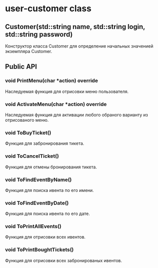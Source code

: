 # user-customer class

## Customer(std::string name, std::string login, std::string password)

Конструктор класса Customer для определение начальных значенией экземпляра Customer.

## Public API

### void PrintMenu(char *action) override

Наследуемая функция для отрисовки меню пользователя.

### void ActivateMenu(char *action) override

Наследуемая функция для активации любого обраного варианту из отрисованого меню.

### void ToBuyTicket()

Функция для забронирования тикета.

### void ToCancelTicket()

Функция для отмены бронирования тикета.

### void ToFindEventByName()

Функция для поиска ивента по его имени.

### void ToFindEventByDate()

Функция для поиска ивента по его дате.

### void ToPrintAllEvents()

Функция для отрисовки всех ивентов.

### void ToPrintBoughtTickets()

Функция для отрисовки всех забронированых ивентов.